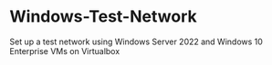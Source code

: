 # Windows-Test-Network
Set up a test network using Windows Server 2022 and Windows 10 Enterprise VMs on Virtualbox
